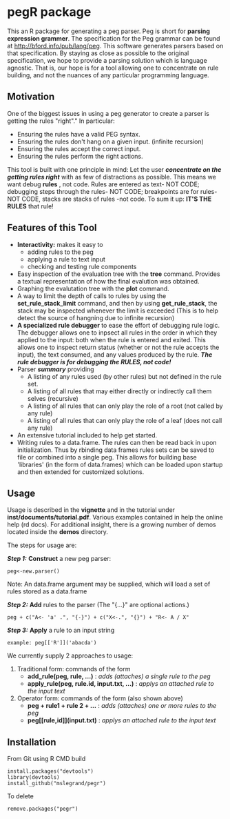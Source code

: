pegR package
====

This an R package for generating a peg parser. Peg is short for
**parsing expression grammer**. The specification for the Peg grammar can be found at http://bford.info/pub/lang/peg. 
This software generates parsers based on that specification. By staying as close as possible to the 
original specification, we hope to provide a parsing solution which is language agnostic. That is, our hope is 
for a tool allowing one to concentrate on rule building, and not the nuances of any particular programming language.

Motivation
------

One of the biggest issues in using a peg generator to create a parser is getting the rules "right"."
In particular:
* Ensuring the rules have a valid PEG syntax.
* Ensuring the rules don't hang on a given input. (infinite recursion)
* Ensuring the rules accept the correct input.
* Ensuring the rules perform the right actions.

This tool is built with one principle in mind: Let the user ***concentrate on the getting rules right***   with as
few of distractions as possible. This means we want debug  **rules** , not code. Rules are entered as text- NOT CODE; debugging steps through the rules- NOT CODE; breakpoints are for rules- NOT CODE, stacks are stacks of rules -not code. To sum it up: **IT'S THE RULES** that rule! 


Features of this Tool
-------
*  **Interactivity:**  makes it easy to 
    *  adding rules to the peg
    *  applying a rule to text input
    *  checking  and testing rule components
*  Easy inspection of the evaluation tree with the **tree** command. Provides a textual representation of how the final evalution was obtained.
*  Graphing the evalutation tree with the **plot** command. 
*  A way to limit the depth of calls to rules by using the **set_rule_stack_limit** command, and then by using **get_rule_stack**, the stack may be inspected whenever the limit is exceeded (This is to help detect the source of  hangning due to infinite recursion)
*  **A  specialized rule debugger** to ease the effort of debugging rule logic.  The debugger allows one to inpsect all rules in the order in which they applied to the input: both when the rule is entered and exited. This allows one to inspect return status (whether or not the rule accepts the input), the text consumed, and any values produced by the rule.  ***The rule debugger is for debugging the RULES,  not code!***
* Parser ***summary*** providing
   * A listing of any rules used (by other rules) but not defined in the rule set.
   * A listing of all rules that may either directly or indirectly call them selves (recursive)
   * A listing of all rules that can only play the role of a root (not called by any rule)
   * A listing of all rules that can only play the role of a leaf (does not call any rule)
* An extensive tutorial included to help get started.
* Writing rules to a data.frame. The rules can then be read back in upon initialization. Thus by rbinding data frames rules sets can be saved to file or combined into a single peg. This allows for building base 'libraries' (in the form of data.frames) which can be loaded upon startup and then extended for customized solutions.

Usage
-------

Usage is described in the **vignette** and in the tutorial under **inst/documents/tutorial.pdf**.   Various examples contained in help the online help (rd docs). For additional insight, there is a growing number of demos located inside the **demos** directory.

The steps for usage are:

_**Step 1:**_ **Construct** a new peg parser: 
```
peg<-new.parser()
```
Note: An data.frame argument may be supplied, which will load a set of rules stored as a data.frame

_**Step 2:**_ **Add** rules to the parser (The "{...}" are optional actions.)
```
peg + c("A<- 'a' .", "{-}") + c("X<-.", "{}") + "R<- A / X"
```

_**Step 3:**_ **Apply** a rule to an input string
```
example: peg[['R']]('abacda')
```
We currently supply 2 approaches to usage:

1. Traditional form: commands of the form 
   * **add_rule(peg, rule, ...)** : *adds (attaches) a single rule to the peg*
   * **apply_rule(peg, rule.id, input.txt, ...)**  : *applys an attached rule to the input text*
2. Operator form: commands of the form (also shown above)
   * **peg + rule1 + rule 2 + ...** : *adds (attaches) one or more rules to the peg*
   * **peg\[\[rule,id]](input.txt)** : *applys an attached rule to the input text*


Installation
-----

From Git using R CMD build
```
install.packages("devtools")
library(devtools)
install_github("mslegrand/pegr")

```
To delete
```
remove.packages("pegr")
```



